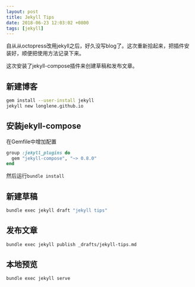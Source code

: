 ```yaml
---
layout: post
title: Jekyll Tips
date: 2018-06-23 12:03:02 +0800
tags: [jekyll]
---
```

自从从octopress改用jekyll之后，好久没写blog了。这次重新拾起来，把插件安装好，顺便把使用方法记录下来。

这次安装了jekyll-compose插件来创建草稿和发布文章。

## 新建博客
```bash
gem install --user-install jekyll
jekyll new longlene.github.io
```

## 安装jekyll-compose
在Gemfile中增加配置
```ruby
group :jekyll_plugins do
  gem "jekyll-compose", "~> 0.8.0"
end
```
然后运行`bundle install`

## 新建草稿
```sh
bundle exec jekyll draft "jekyll tips"
```

## 发布文章
```sh
bundle exec jekyll publish _drafts/jekyll-tips.md
```

## 本地预览
```sh
bundle exec jekyll serve
```
